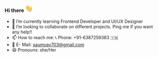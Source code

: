 ### Hi there <img src="https://raw.githubusercontent.com/ABSphreak/ABSphreak/master/gifs/Hi.gif" width="25px">
- 🌱 I’m currently learning Frontend Developer and UI/UX Designer
- 👯 I’m looking to collaborate on different projects. Ping me if you want any help!!
- 📫 How to reach me: 📞 Phone: +91-6387259383 🇮🇳  
- 📧 E- Mail: saumyav703@gmail.com
- 😄 Pronouns: she/Her
<!--
<div style="width:100%;height:0;padding-bottom:100%;position:relative;"><iframe src="https://giphy.com/embed/SUcApSWjPwQMARvcM8" width="100%" height="100%" style="position:absolute" frameBorder="0" class="giphy-embed" allowFullScreen></iframe></div><p><a href="https://giphy.com/stickers/dgitechart-love-it-itechart-SUcApSWjPwQMARvcM8">via GIPHY</a></p>
**saumya-703/saumya-703** is a ✨ _special_ ✨ repository because its `README.md` (this file) appears on your GitHub profile.

Here are some ideas to get you started:

- 🔭 I’m currently working on ...
- 🌱 I’m currently learning ...
- 👯 I’m looking to collaborate on ...
- 🤔 I’m looking for help with ...
- 💬 Ask me about ...
- 📫 How to reach me: ...
- 😄 Pronouns: ...
- ⚡ Fun fact: ...
-->

